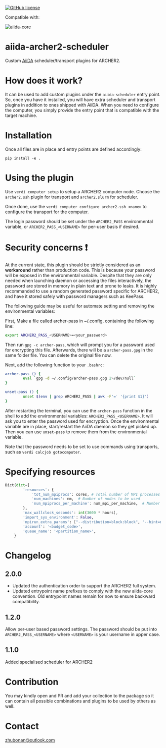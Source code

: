 
[![GitHub license](https://img.shields.io/badge/License-MIT-blue.svg)](https://github.com/pzarabadip/aiida-orca/blob/master/LICENSE)

Compatible with:

[![aiida-core](https://img.shields.io/badge/AiiDA-%3E=1.1,%3C2.0-007ec6.svg)](https://www.aiida.net/)

# aiida-archer2-scheduler
Custom [AiiDA](www.aiida.net) scheduler/transport plugins for ARCHER2.

# How does it work?
It can be used to add custom plugins under the `aiida-scheduler` entry point. So, once you have it installed, you will have extra scheduler and transport plugins in addition to ones shipped with AiiDA. When you need to configure the computer, you simply provide the entry point that is compatible with the target machine.

# Installation
Once all files are in place and entry points are defined accordingly:

```console
pip install -e .
```

# Using the plugin

Use `verdi computer setup` to setup a ARCHER2 computer node.
Choose the `archer2.ssh` plugin for transport and `archer2.slurm` for scheduler.

Once done, use the `verdi computer configure archer2.ssh <name>` to configure the transport for the computer.

The login password should be set under the `ARCHER2_PASS` environmental variable, or `ARCHER2_PASS_<USERNAME>` for per-user basis if desired.


# Security concerns ❗

At the current state, this plugin should be strictly considered as an **workaround** rather than production code. 
This is because your password will be exposed in the environmental variable. 
Despite that they are only needed when launching daemon or accessing the files interactively, the password are stored in memory in plain text and prone to leaks.
It is highly recommanded to use a random generated password specific for ARCHER2, and have it stored safely with password managers such as KeePass.

The following guide may be useful for automate setting and removing the environmental variables:


First, Make a file called archer-pass in ~/.config, containing the following line:

```bash
export ARCHER2_PASS_<USERNAME>=<your_password>
```

Then run `gpg -c archer-pass`, which will prompt you for a password used for encrypting this file. Afterwards, there will be a `archer-pass.gpg` in the same folder file. 
You can delete the original file now.

Next, add the following function to your `.bashrc`:

```bash
archer-pass () {
        eval `gpg -d ~/.config/archer-pass.gpg 2>/dev/null`
}

unset-pass () {
        unset $(env | grep ARCHER2_PASS | awk -F'=' '{print $1}')
}

```

After restarting the terminal, you can use the `archer-pass` function in the shell to add the environmental variables: `ARCHER2_PASS_<USERNAME>`. 
It will ask you to enter the password used for encryption. Once the environmental variable are in place, start/restart the AiiDA daemon so they get picked up. 
Then you can use `unset-pass` to remove them from the environmental variable.

Note that the password needs to be set to use commands using transports, such as `verdi calcjob gotocomputer`.

# Specifying resources


```python
Dict(dict={
        'resources': {
            'tot_num_mpiprocs': cores, # Total number of MPI processes
            'num_machines': nm,  # Number of nodes to be used
            'num_mpiprocs_per_machine': num_mpi_per_machine,  # Number of mpi processes per machine - useful if underpopulating is needed
        },
        'max_wallclock_seconds': int(3600 * hours),
        'import_sys_environment': False,
        'mpirun_extra_params': ["--distribution=block:block", "--hint=nomultithread"],
        'account': '<budget_code>',
        'queue_name': '<partition_name>',
    }
```

# Changelog

## 2.0.0

- Updated the authentication order to support the ARCHER2 full system. 
- Updated entrypoint name prefixes to comply with the new aiida-core convention. Old entrypoint names remain for now to ensure backward compatibility.   

## 1.2.0

Allow per-user based password settings. 
The password should be put into `ARCHER2_PASS_<USERNAME>` where `<USERNAME>` is your username in upper case.

## 1.1.0

Added specialised scheduler for ARCHER2

# Contribution
You may kindly open and PR and add your collection to the package so it can contain all possible combinations and plugins to be used by others as well.

# Contact
zhubonan@outlook.com
